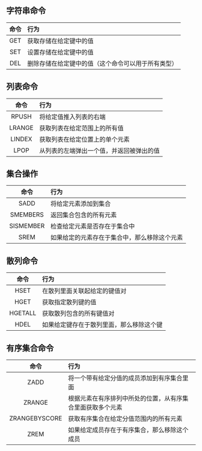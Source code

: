 ## 字符串命令
|命令|行为|
| :--:| :-- |
|GET|获取存储在给定键中的值|
|SET|设置存储在给定键中的值|
|DEL|删除存储在给定键中的值（这个命令可以用于所有类型）|

## 列表命令
|命令|行为|
| :--:| :-- |
|RPUSH|将给定值推入列表的右端|
|LRANGE|获取列表在给定范围上的所有值|
|LINDEX|获取列表在给定位置上的单个元素|
|LPOP|从列表的左端弹出一个值，并返回被弹出的值|

## 集合操作
|命令|行为|
| :--:| :-- |
|SADD|将给定元素添加到集合|
|SMEMBERS|返回集合包含的所有元素|
|SISMEMBER|检查给定元素是否存在于集合中|
|SREM|如果给定的元素存在于集合中，那么移除这个元素|

## 散列命令
|命令|行为|
| :--:| :-- |
|HSET|在散列里面关联起给定的键值对|
|HGET|获取指定散列键的值|
|HGETALL|获取散列包含的所有键值对|
|HDEL|如果给定键存在于散列里面，那么移除这个键|

## 有序集合命令
|命令|行为|
|:--:|:--|
|ZADD|将一个带有给定分值的成员添加到有序集合里面|
|ZRANGE|根据元素在有序排列中所处的位置，从有序集合里面获取多个元素|
|ZRANGEBYSCORE|获取有序集合在给定分值范围内的所有元素|
|ZREM|如果给定成员存在于有序集合，那么移除这个成员|
